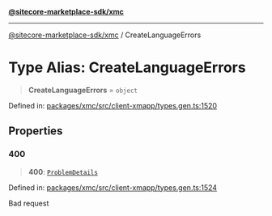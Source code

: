 [**@sitecore-marketplace-sdk/xmc**](../README.md)

***

[@sitecore-marketplace-sdk/xmc](../README.md) / CreateLanguageErrors

# Type Alias: CreateLanguageErrors

> **CreateLanguageErrors** = `object`

Defined in: [packages/xmc/src/client-xmapp/types.gen.ts:1520](https://github.com/Sitecore/sitecore-marketplace-sdk/blob/e87783cce9f115393973a45e109d17b99bf1df7e/packages/xmc/src/client-xmapp/types.gen.ts#L1520)

## Properties

### 400

> **400**: [`ProblemDetails`](ProblemDetails.md)

Defined in: [packages/xmc/src/client-xmapp/types.gen.ts:1524](https://github.com/Sitecore/sitecore-marketplace-sdk/blob/e87783cce9f115393973a45e109d17b99bf1df7e/packages/xmc/src/client-xmapp/types.gen.ts#L1524)

Bad request
